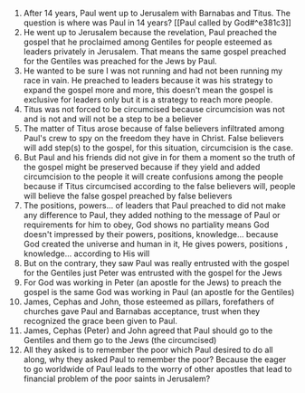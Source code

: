 1. After 14 years, Paul went up to Jerusalem with Barnabas and Titus. The question is where was Paul in 14 years? [[Paul called by God#^e381c3]]
2. He went up to Jerusalem because the revelation, Paul preached the gospel that he proclaimed among Gentiles for people esteemed as leaders privately in Jerusalem. That means the same gospel preached for the Gentiles was preached for the Jews by Paul.
3. He wanted to be sure I was not running and had not been running my race in vain. He preached to leaders because it was his strategy to expand the gospel more and more, this doesn't mean the gospel is exclusive for leaders only but it is a strategy to reach more people.
4. Titus was not forced to be circumcised because circumcision was not and is not and will not be a step to be a believer
5. The matter of Titus arose because of false believers infiltrated among Paul's crew to spy on the freedom they have in Christ. False believers will add step(s) to the gospel, for this situation, circumcision is the case. 
6. But Paul and his friends did not give in for them a moment so the truth of the gospel might be preserved because if they yield and added circumcision to the people it will create confusions among the people because if Titus circumcised according to the false believers will, people will believe the false gospel preached by false believers 
7. The positions, powers... of leaders that Paul preached to did not make any difference to Paul, they added nothing to the message of Paul or requirements for him to obey, God shows no partiality means God doesn't impressed by their powers, positions, knowledge... because God created the universe and human in it, He gives powers, positions , knowledge... according to His will
8. But on the contrary, they saw Paul was really entrusted with the gospel for the Gentiles just Peter was entrusted with the gospel for the Jews
9. For God was working in Peter (an apostle for the Jews) to preach the gospel is the same God was working in Paul (an apostle for the Gentiles)
10. James, Cephas and John, those esteemed as pillars, forefathers of churches gave Paul and Barnabas acceptance, trust when they recognized the grace been given to Paul. 
11. James, Cephas (Peter) and John agreed that Paul should go to the Gentiles and them go to the Jews (the circumcised)
12. All they asked is to remember the poor which Paul desired to do all along, why they asked Paul to remember the poor? Because the eager to go worldwide of Paul leads to the worry of other apostles that lead to financial problem of the poor saints in Jerusalem?